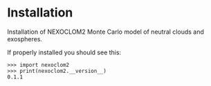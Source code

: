 # Installation

Installation of NEXOCLOM2 Monte Carlo model of neutral clouds and exospheres.

If properly installed you should see this:

```
>>> import nexoclom2
>>> print(nexoclom2.__version__)
0.1.1
```
